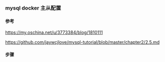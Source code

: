 ### mysql docker 主从配置

#### 参考

https://my.oschina.net/u/3773384/blog/1810111

https://github.com/jaywcjlove/mysql-tutorial/blob/master/chapter2/2.5.md

#### 步骤

